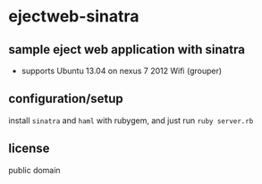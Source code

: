 # ejectweb-sinatra

## sample eject web application with sinatra
* supports Ubuntu 13.04 on nexus 7 2012 Wifi (grouper)

## configuration/setup
install `sinatra` and `haml` with rubygem, and just run `ruby server.rb`

## license
public domain
